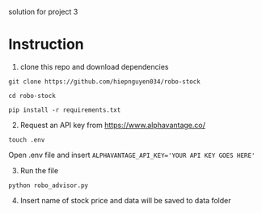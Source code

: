 solution for project 3

# Instruction

1. clone this repo and download dependencies
```
git clone https://github.com/hiepnguyen034/robo-stock

cd robo-stock

pip install -r requirements.txt
```

2. Request an API key from https://www.alphavantage.co/

```
touch .env
```
Open .env file and insert ```ALPHAVANTAGE_API_KEY='YOUR API KEY GOES HERE'``` 

3. Run the file

```
python robo_advisor.py
```

4. Insert name of stock price and data will be saved to data folder